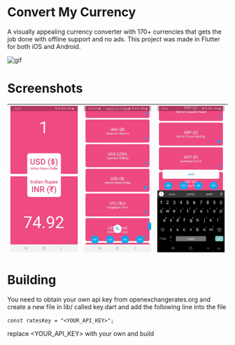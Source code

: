 # Convert My Currency

A visually appealing currency converter with 170+ currencies that gets the job done with offline support and no ads.
This project was made in Flutter for both iOS and Android.

![gif](images/screen.gif)
# Screenshots
|![gif](images/SS2.jpg)|![gif](images/SS1.jpg)|![gif](images/SS3.jpg)|
| ------------- |:-------------:| -----:|




# Building
You need to obtain your own api key from openexchangerates.org and create a new file in lib/ called key.dart and add the following line into the file
```
const ratesKey = "<YOUR_API_KEY>";
```
replace <YOUR_API_KEY> with your own and build
